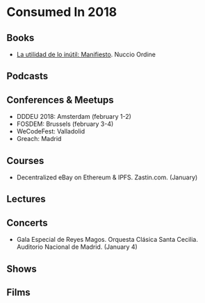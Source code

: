 # Consumed In 2018


## Books

- [La utilidad de lo inútil: Manifiesto](https://www.goodreads.com/book/show/19097397-la-utilidad-de-lo-in-til?ac). Nuccio Ordine

## Podcasts

## Conferences & Meetups

- DDDEU 2018: Amsterdam (february 1-2)
- FOSDEM: Brussels (february 3-4)
- WeCodeFest: Valladolid
- Greach: Madrid

## Courses

- Decentralized eBay on Ethereum & IPFS. Zastin.com. (January)

## Lectures

## Concerts

- Gala Especial de Reyes Magos. Orquesta Clásica Santa Cecilia. Auditorio Nacional de Madrid. (January 4)

## Shows

## Films


